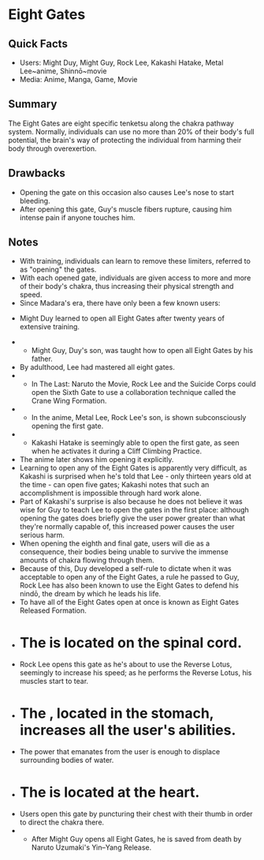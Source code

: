 # Eight Gates

## Quick Facts
- Users: Might Duy, Might Guy, Rock Lee, Kakashi Hatake, Metal Lee~anime, Shinnō~movie
- Media: Anime, Manga, Game, Movie

## Summary
The Eight Gates are eight specific tenketsu along the chakra pathway system. Normally, individuals can use no more than 20% of their body's full potential, the brain's way of protecting the individual from harming their body through overexertion.

## Drawbacks
- Opening the gate on this occasion also causes Lee's nose to start bleeding.
- After opening this gate, Guy's muscle fibers rupture, causing him intense pain if anyone touches him.

## Notes
- With training, individuals can learn to remove these limiters, referred to as "opening" the gates.
- With each opened gate, individuals are given access to more and more of their body's chakra, thus increasing their physical strength and speed.
- Since Madara's era, there have only been a few known users:
* Might Duy learned to open all Eight Gates after twenty years of extensive training.
- * Might Guy, Duy's son, was taught how to open all Eight Gates by his father.
- By adulthood, Lee had mastered all eight gates.
- * In The Last: Naruto the Movie, Rock Lee and the Suicide Corps could open the Sixth Gate to use a collaboration technique called the Crane Wing Formation.
- * In the anime, Metal Lee, Rock Lee's son, is shown subconsciously opening the first gate.
- * Kakashi Hatake is seemingly able to open the first gate, as seen when he activates it during a Cliff Climbing Practice.
- The anime later shows him opening it explicitly.
- Learning to open any of the Eight Gates is apparently very difficult, as Kakashi is surprised when he's told that Lee - only thirteen years old at the time - can open five gates; Kakashi notes that such an accomplishment is impossible through hard work alone.
- Part of Kakashi's surprise is also because he does not believe it was wise for Guy to teach Lee to open the gates in the first place: although opening the gates does briefly give the user power greater than what they're normally capable of, this increased power causes the user serious harm.
- When opening the eighth and final gate, users will die as a consequence, their bodies being unable to survive the immense amounts of chakra flowing through them.
- Because of this, Duy developed a self-rule to dictate when it was acceptable to open any of the Eight Gates, a rule he passed to Guy, Rock Lee has also been known to use the Eight Gates to defend his nindō, the dream by which he leads his life.
- To have all of the Eight Gates open at once is known as Eight Gates Released Formation.
- # The is located on the spinal cord.
- Rock Lee opens this gate as he's about to use the Reverse Lotus, seemingly to increase his speed; as he performs the Reverse Lotus, his muscles start to tear.
- # The , located in the stomach, increases all the user's abilities.
- The power that emanates from the user is enough to displace surrounding bodies of water.
- # The is located at the heart.
- Users open this gate by puncturing their chest with their thumb in order to direct the chakra there.
- * After Might Guy opens all Eight Gates, he is saved from death by Naruto Uzumaki's Yin–Yang Release.
